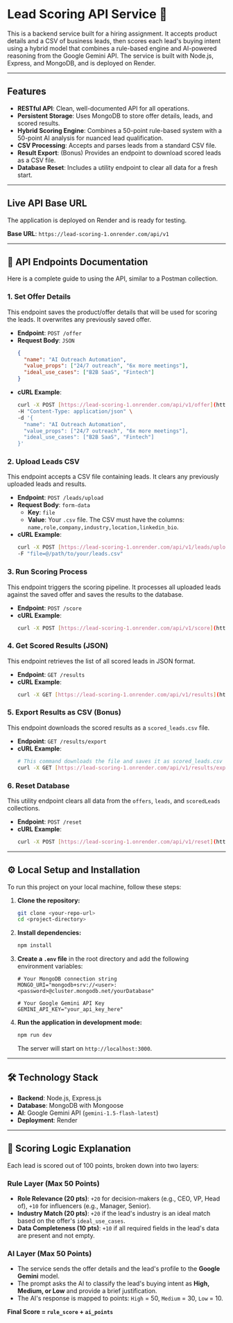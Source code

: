 # Lead Scoring API Service 🚀

This is a backend service built for a hiring assignment. It accepts product details and a CSV of business leads, then scores each lead's buying intent using a hybrid model that combines a rule-based engine and AI-powered reasoning from the Google Gemini API. The service is built with Node.js, Express, and MongoDB, and is deployed on Render.

---

## Features

* **RESTful API**: Clean, well-documented API for all operations.
* **Persistent Storage**: Uses MongoDB to store offer details, leads, and scored results.
* **Hybrid Scoring Engine**: Combines a 50-point rule-based system with a 50-point AI analysis for nuanced lead qualification.
* **CSV Processing**: Accepts and parses leads from a standard CSV file.
* **Result Export**: (Bonus) Provides an endpoint to download scored leads as a CSV file.
* **Database Reset**: Includes a utility endpoint to clear all data for a fresh start.

---

##  Live API Base URL

The application is deployed on Render and is ready for testing.

**Base URL**: `https://lead-scoring-1.onrender.com/api/v1`

---

## 📝 API Endpoints Documentation

Here is a complete guide to using the API, similar to a Postman collection.

### 1. Set Offer Details

This endpoint saves the product/offer details that will be used for scoring the leads. It overwrites any previously saved offer.

* **Endpoint**: `POST /offer`
* **Request Body**: `JSON`
    ```json
    {
      "name": "AI Outreach Automation",
      "value_props": ["24/7 outreach", "6x more meetings"],
      "ideal_use_cases": ["B2B SaaS", "Fintech"]
    }
    ```
* **cURL Example**:
    ```bash
    curl -X POST [https://lead-scoring-1.onrender.com/api/v1/offer](https://lead-scoring-1.onrender.com/api/v1/offer) \
    -H "Content-Type: application/json" \
    -d '{
      "name": "AI Outreach Automation",
      "value_props": ["24/7 outreach", "6x more meetings"],
      "ideal_use_cases": ["B2B SaaS", "Fintech"]
    }'
    ```

### 2. Upload Leads CSV

This endpoint accepts a CSV file containing leads. It clears any previously uploaded leads and results.

* **Endpoint**: `POST /leads/upload`
* **Request Body**: `form-data`
    * **Key**: `file`
    * **Value**: Your `.csv` file. The CSV must have the columns: `name,role,company,industry,location,linkedin_bio`.
* **cURL Example**:
    ```bash
    curl -X POST [https://lead-scoring-1.onrender.com/api/v1/leads/upload](https://lead-scoring-1.onrender.com/api/v1/leads/upload) \
    -F "file=@/path/to/your/leads.csv"
    ```

### 3. Run Scoring Process

This endpoint triggers the scoring pipeline. It processes all uploaded leads against the saved offer and saves the results to the database.

* **Endpoint**: `POST /score`
* **cURL Example**:
    ```bash
    curl -X POST [https://lead-scoring-1.onrender.com/api/v1/score](https://lead-scoring-1.onrender.com/api/v1/score)
    ```

### 4. Get Scored Results (JSON)

This endpoint retrieves the list of all scored leads in JSON format.

* **Endpoint**: `GET /results`
* **cURL Example**:
    ```bash
    curl -X GET [https://lead-scoring-1.onrender.com/api/v1/results](https://lead-scoring-1.onrender.com/api/v1/results)
    ```

### 5. Export Results as CSV (Bonus)

This endpoint downloads the scored results as a `scored_leads.csv` file.

* **Endpoint**: `GET /results/export`
* **cURL Example**:
    ```bash
    # This command downloads the file and saves it as scored_leads.csv
    curl -X GET [https://lead-scoring-1.onrender.com/api/v1/results/export](https://lead-scoring-1.onrender.com/api/v1/results/export) -o scored_leads.csv
    ```

### 6. Reset Database

This utility endpoint clears all data from the `offers`, `leads`, and `scoredLeads` collections.

* **Endpoint**: `POST /reset`
* **cURL Example**:
    ```bash
    curl -X POST [https://lead-scoring-1.onrender.com/api/v1/reset](https://lead-scoring-1.onrender.com/api/v1/reset)
    ```

---

## ⚙️ Local Setup and Installation

To run this project on your local machine, follow these steps:

1.  **Clone the repository:**
    ```bash
    git clone <your-repo-url>
    cd <project-directory>
    ```

2.  **Install dependencies:**
    ```bash
    npm install
    ```

3.  **Create a `.env` file** in the root directory and add the following environment variables:
    ```
    # Your MongoDB connection string
    MONGO_URI="mongodb+srv://<user>:<password>@cluster.mongodb.net/yourDatabase"

    # Your Google Gemini API Key
    GEMINI_API_KEY="your_api_key_here"
    ```

4.  **Run the application in development mode:**
    ```bash
    npm run dev
    ```
    The server will start on `http://localhost:3000`.

---

## 🛠️ Technology Stack

* **Backend**: Node.js, Express.js
* **Database**: MongoDB with Mongoose
* **AI**: Google Gemini API (`gemini-1.5-flash-latest`)
* **Deployment**: Render

---

## 🧠 Scoring Logic Explanation

Each lead is scored out of 100 points, broken down into two layers:

### Rule Layer (Max 50 Points)
* **Role Relevance (20 pts)**: `+20` for decision-makers (e.g., CEO, VP, Head of), `+10` for influencers (e.g., Manager, Senior).
* **Industry Match (20 pts)**: `+20` if the lead's industry is an ideal match based on the offer's `ideal_use_cases`.
* **Data Completeness (10 pts)**: `+10` if all required fields in the lead's data are present and not empty.

### AI Layer (Max 50 Points)
* The service sends the offer details and the lead's profile to the **Google Gemini** model.
* The prompt asks the AI to classify the lead's buying intent as **High, Medium, or Low** and provide a brief justification.
* The AI's response is mapped to points: `High` = 50, `Medium` = 30, `Low` = 10.

**Final Score = `rule_score` + `ai_points`**
